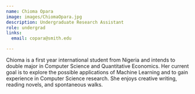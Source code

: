 ```yaml
---
name: Chioma Opara
image: images/ChiomaOpara.jpg
description: Undergraduate Research Assistant
role: undergrad
links:
  email: copara@smith.edu

---
```


Chioma is a first year international student from Nigeria and intends to double major in Computer Science and Quantitative Economics. Her current goal is to explore the possible applications of Machine Learning and to gain experience in Computer Science research. She enjoys creative writing, reading novels, and spontaneous walks.

